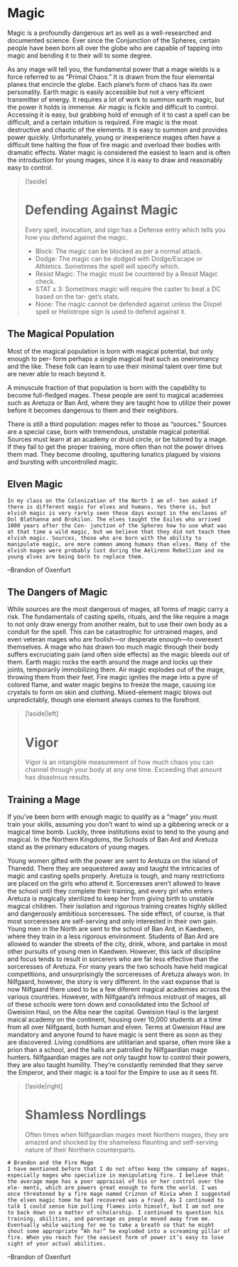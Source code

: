# Magic
Magic is a profoundly dangerous art as well as a well-researched and documented science. Ever since the Conjunction of the Spheres, certain people have been born all over the globe who are capable of tapping into magic and bending it to their will to some degree. 

As any mage will tell you, the fundamental power that a mage wields is a force referred to as “Primal Chaos.” It is drawn from the four elemental planes that encircle the globe. Each plane’s form of chaos has its own personality. Earth magic is easily accessible but not a very efficient transmitter of energy. It requires a lot of work to summon earth magic, but the power it holds is immense. Air magic is fickle and difficult to control. Accessing it is easy, but grabbing hold of enough of it to cast a spell can be difficult, and a certain intuition is required. Fire magic is the most destructive and chaotic of the elements. It is easy to summon and provides power quickly. Unfortunately, young or inexperience mages often have a difficult time halting the flow of fire magic and overload their bodies with dramatic effects. Water magic is considered the easiest to learn and is often the introduction for young mages, since it is easy to draw and reasonably easy to control. 

>[!aside]
># Defending Against Magic
>Every spell, invocation, and sign has a Defense entry which tells you how you defend against the magic. 
>- Block: The magic can be blocked as per a normal attack. 
>- Dodge: The magic can be dodged with Dodge/Escape or Athletics. Sometimes the spell will specify which. 
>- Resist Magic: The magic must be countered by a Resist Magic check. 
>- STAT x 3: Sometimes magic will require the caster to beat a DC based on the tar- get’s stats. 
>- None: The magic cannot be defended against unless the Dispel spell or Heliotrope sign is used to defend against it.

## The Magical Population 
Most of the magical population is born with magical potential, but only enough to per- form perhaps a single magical feat such as oneiromancy and the like. These folk can learn to use their minimal talent over time but are never able to reach beyond it. 

A minuscule fraction of that population is born with the capability to become full-fledged mages. These people are sent to magical academies such as Aretuza or Ban Ard, where they are taught how to utilize their power before it becomes dangerous to them and their neighbors. 

There is still a third population: mages refer to those as “sources.” Sources are a special case, born with tremendous, unstable magical potential. Sources must learn at an academy or druid circle, or be tutored by a mage. If they fail to get the proper training, more often than not the power drives them mad. They become drooling, sputtering lunatics plagued by visions and bursting with uncontrolled magic.

## Elven Magic
```ad-quote
In my class on the Colonization of the North I am of- ten asked if there is different magic for elves and humans. Yes there is, but elvish magic is very rarely seen these days except in the enclaves of Dol Blathanna and Brokilon. The elves taught the Exiles who arrived 1000 years after the Con- junction of the Spheres how to use what was at that time a wild magic, but we believe that they did not teach them elvish magic. Sources, those who are born with the ability to manipulate magic, are more common among humans than elves. Many of the elvish mages were probably lost during the Aelirenn Rebellion and no young elves are being born to replace them. 
```
–Brandon of Oxenfurt

## The Dangers of Magic
While sources are the most dangerous of mages, all forms of magic carry a risk. The fundamentals of casting spells, rituals, and the like require a mage to not only draw energy from another realm, but to use their own body as a conduit for the spell. This can be catastrophic for untrained mages, and even veteran mages who are foolish—or desperate enough—to overexert themselves. A mage who has drawn too much magic through their body suffers excruciating pain (and often side effects) as the magic bleeds out of them. Earth magic rocks the earth around the mage and locks up their joints, temporarily immobilizing them. Air magic explodes out of the mage, throwing them from their feet. Fire magic ignites the mage into a pyre of colored flame, and water magic begins to freeze the mage, causing ice crystals to form on skin and clothing. Mixed-element magic blows out unpredictably, though one element always comes to the forefront.

>[!aside|left]
># Vigor
>Vigor is an intangible measurement of how much chaos you can channel through your body at any one time. Exceeding that amount has disastrous results.

## Training a Mage
If you’ve been born with enough magic to qualify as a “mage” you must train your skills, assuming you don’t want to wind up a gibbering wreck or a magical time bomb. Luckily, three institutions exist to tend to the young and magical. In the Northern Kingdoms, the Schools of Ban Ard and Aretuza stand as the primary educators of young mages. 

Young women gifted with the power are sent to Aretuza on the island of Thanedd. There they are sequestered away and taught the intricacies of magic and casting spells properly. Aretuza is tough, and many restrictions are placed on the girls who attend it. Sorceresses aren’t allowed to leave the school until they complete their training, and every girl who enters Aretuza is magically sterilized to keep her from giving birth to unstable magical children. Their isolation and rigorous training creates highly skilled and dangerously ambitious sorceresses. The side effect, of course, is that most sorceresses are self-serving and only interested in their own gain. Young men in the North are sent to the school of Ban Ard, in Kaedwen, where they train in a less rigorous environment. Students of Ban Ard are allowed to wander the streets of the city, drink, whore, and partake in most other pursuits of young men in Kaedwen. However, this lack of discipline and focus tends to result in sorcerers who are far less effective than the sorceresses of Aretuza. For many years the two schools have held magical competitions, and unsurprisingly the sorceresses of Aretuza always won. In Nilfgaard, however, the story is very different. In the vast expanse that is now Nilfgaard there used to be a few diferent magical academies across the various countries. However, with Nilfgaard’s infmous mistrust of mages, all of these schools were torn down and consolidated into the School of Gweision Haul, on the Alba near the capital. Gweision Haul is the largest maical academy on the continent, housing over 10,000 students at a time from all over Nilfgaard, both human and elven. Terms at Gweision Haul are mandatory and anyone found to have magic is sent there as soon as they are discovered. Living conditions are utilitarian and sparse, often more like a prion than a school, and the halls are patrolled by Nilfgaardian mage hunters. Nilfgaardian mages are not only taught how to control their powers, they are also taught humility. They’re constantly reminded that they serve the Emperor, and their magic is a tool for the Empire to use as it sees fit.

>[!aside|right]
># Shamless Nordlings
>Often times when Nilfgaardian mages meet Northern mages, they are amazed and shocked by the shameless flaunting and self-serving nature of their Northern counterparts.

```ad-quote
# Brandon and the Fire Mage
I have mentioned before that I do not often keep the company of mages, especially mages who specialize in manipulating fire. I believe that the average mage has a poor appraisal of his or her control over the ele- ments, which are powers great enough to form the world. I was once threatened by a fire mage named Criznon of Rivia when I suggested the elven magic tome he had recovered was a fraud. As I continued to talk I could sense him pulling flames into himself, but I am not one to back down on a matter of scholarship. I continued to question his training, abilities, and parentage as people moved away from me. Eventually while waiting for me to take a breath so that he might shout some appropriate “Ah ha!” he exploded into a screaming pillar of fire. When you reach for the easiest form of power it’s easy to lose sight of your actual abilities.
```
–Brandon of Oxenfurt